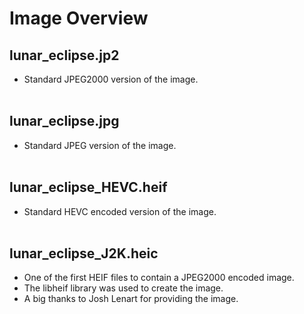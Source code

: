 # Image Overview
## lunar_eclipse.jp2
* Standard JPEG2000 version of the image.
<br /><br />

## lunar_eclipse.jpg
* Standard JPEG version of the image.
<br /><br />

## lunar_eclipse_HEVC.heif
* Standard HEVC encoded version of the image.
<br /><br />


## lunar_eclipse_J2K.heic
* One of the first HEIF files to contain a JPEG2000 encoded image.
* The libheif library was used to create the image.
* A big thanks to Josh Lenart for providing the image.
<br /><br />


<!-- 
# Key Points from ISO/IEC 15444-16
* The coded image shall be exactly one Contiguous Codestream box. 
* The cdef, or Channel Definition Box, shall be present in the j2kH box.
* The image shall be associased with one 'colr' item property.
-->
